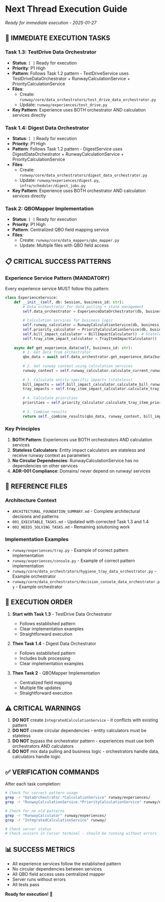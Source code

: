# Next Thread Execution Guide

*Ready for immediate execution - 2025-01-27*

## **🎯 IMMEDIATE EXECUTION TASKS**

### **Task 1.3: TestDrive Data Orchestrator**
- **Status**: `[ ]` Ready for execution
- **Priority**: P1 High
- **Pattern**: Follows Task 1.2 pattern - TestDriveService uses TestDriveDataOrchestrator + RunwayCalculationService + PriorityCalculationService
- **Files**: 
  - Create: `runway/core/data_orchestrators/test_drive_data_orchestrator.py`
  - Update: `runway/experiences/test_drive.py`
- **Key Pattern**: Experience uses BOTH orchestrator AND calculation services directly

### **Task 1.4: Digest Data Orchestrator**
- **Status**: `[ ]` Ready for execution
- **Priority**: P1 High
- **Pattern**: Follows Task 1.2 pattern - DigestService uses DigestDataOrchestrator + RunwayCalculationService + PriorityCalculationService
- **Files**:
  - Create: `runway/core/data_orchestrators/digest_data_orchestrator.py`
  - Update: `runway/experiences/digest.py`, `infra/scheduler/digest_jobs.py`
- **Key Pattern**: Experience uses BOTH orchestrator AND calculation services directly

### **Task 2: QBOMapper Implementation**
- **Status**: `[ ]` Ready for execution
- **Priority**: P1 High
- **Pattern**: Centralized QBO field mapping service
- **Files**:
  - Create: `runway/core/data_mappers/qbo_mapper.py`
  - Update: Multiple files with QBO field access

## **📋 CRITICAL SUCCESS PATTERNS**

### **Experience Service Pattern (MANDATORY)**
Every experience service MUST follow this pattern:

```python
class ExperienceService:
    def __init__(self, db: Session, business_id: str):
        # Data orchestrator for data pulling + state management
        self.data_orchestrator = ExperienceDataOrchestrator(db, business_id)
        
        # Calculation services for business logic
        self.runway_calculator = RunwayCalculationService(db, business_id)
        self.priority_calculator = PriorityCalculationService(db, business_id)
        self.bill_impact_calculator = BillImpactCalculator()  # Stateless
        self.tray_item_impact_calculator = TrayItemImpactCalculator()  # Stateless
    
    async def get_experience_data(self, business_id: str):
        # 1. Get data from orchestrator
        qbo_data = await self.data_orchestrator.get_experience_data(business_id)
        
        # 2. Get runway context using calculation services
        runway_context = self.runway_calculator.calculate_current_runway(qbo_data)
        
        # 3. Calculate entity-specific impacts (stateless)
        bill_impacts = self.bill_impact_calculator.calculate_bill_runway_impact(bills, runway_context)
        tray_impacts = self.tray_item_impact_calculator.calculate_tray_item_runway_impact(items, runway_context)
        
        # 4. Calculate priorities
        priorities = self.priority_calculator.calculate_tray_item_priority(items)
        
        # 5. Combine results
        return self._combine_results(qbo_data, runway_context, bill_impacts, tray_impacts, priorities)
```

### **Key Principles**
1. **BOTH Pattern**: Experiences use BOTH orchestrators AND calculation services
2. **Stateless Calculators**: Entity impact calculators are stateless and receive runway context as parameters
3. **No Circular Dependencies**: RunwayCalculationService has no dependencies on other services
4. **ADR-001 Compliance**: Domains/ never depend on runway/ services

## **📁 REFERENCE FILES**

### **Architecture Context**
- `ARCHITECTURAL_FOUNDATION_SUMMARY.md` - Complete architectural decisions and patterns
- `001_EXECUTABLE_TASKS.md` - Updated with corrected Task 1.3 and 1.4
- `002_NEEDS_SOLVING_TASKS.md` - Remaining solutioning work

### **Implementation Examples**
- `runway/experiences/tray.py` - Example of correct pattern implementation
- `runway/experiences/console.py` - Example of correct pattern implementation
- `runway/core/data_orchestrators/hygiene_tray_data_orchestrator.py` - Example orchestrator
- `runway/core/data_orchestrators/decision_console_data_orchestrator.py` - Example orchestrator

## **🚀 EXECUTION ORDER**

1. **Start with Task 1.3** - TestDrive Data Orchestrator
   - Follows established pattern
   - Clear implementation examples
   - Straightforward execution

2. **Then Task 1.4** - Digest Data Orchestrator
   - Follows established pattern
   - Includes bulk processing
   - Clear implementation examples

3. **Then Task 2** - QBOMapper Implementation
   - Centralized field mapping
   - Multiple file updates
   - Straightforward execution

## **⚠️ CRITICAL WARNINGS**

1. **DO NOT** create `IntegratedCalculationService` - it conflicts with existing pattern
2. **DO NOT** create circular dependencies - entity calculators must be stateless
3. **DO NOT** bypass the orchestrator pattern - experiences must use both orchestrators AND calculators
4. **DO NOT** mix data pulling and business logic - orchestrators handle data, calculators handle logic

## **✅ VERIFICATION COMMANDS**

After each task completion:

```bash
# Check for correct pattern usage
grep -r "DataOrchestrator.*CalculationService" runway/experiences/
grep -r "RunwayCalculationService.*PriorityCalculationService" runway/experiences/

# Check for no old patterns
grep -r "RunwayCalculator" runway/experiences/
grep -r "IntegratedCalculationService" runway/

# Check server status
# Check uvicorn in Cursor terminal - should be running without errors
```

## **📊 SUCCESS METRICS**

- All experience services follow the established pattern
- No circular dependencies between services
- All QBO field access uses centralized mapper
- Server runs without errors
- All tests pass

**Ready for execution!** 🚀
